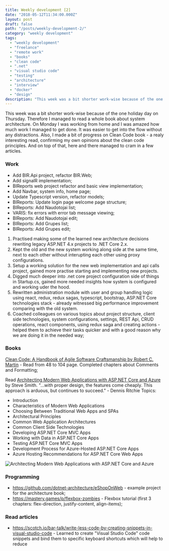 ```yaml
---
title: Weekly development [2] 
date: "2018-05-12T11:34:00.000Z"
layout: post
draft: false
path: "/posts/weekly-development-2/"
category: "weekly development"
tags:
  - "weekly development"
  - "freelance"
  - "remote work"
  - "books"
  - "clean code"
  - ".net"
  - "visual studio code"
  - "testing"
  - "architecture"
  - "interview"
  - "docker"
  - "design"
description: "This week was a bit shorter work-wise because of the one holiday day on Thursday. Therefore I managed to read a whole book about system architecture. On Monday I was working from home and I was amazed how much work I managed to get done. It was easier to get into the flow without any distractions. Also, I made a bit of progress on Clean Code book - a realy interesting read, confirming my own opinions about the clean code principles. And on top of that, here and there managed to cram in a few articles."
---
```


This week was a bit shorter work-wise because of the one holiday day on Thursday. Therefore I managed to read a whole book about system architecture. On Monday I was working from home and I was amazed how much work I managed to get done. It was easier to get into the flow without any distractions. Also, I made a bit of progress on Clean Code book - a realy interesting read, confirming my own opinions about the clean code principles. And on top of that, here and there managed to cram in a few articles.

### Work 
* Add BIR.Api project, refactor BIR.Web;
* Add signalR implementation;
* BIReports web project refactor and basic view implementation;
* Add Navbar, system info, home page;
* Update Typescript version, refactor models;
* BIReports: Update login page welcome page structure;
* BIReports: Add Naudotojai list;
* VARIS: fix errors with error tab message viewing;
* BIReports: Add Naudotojai edit;
* BIReports: Add Grupes list;
* BIReports: Add Grupes edit;

1. Practised making some of the learned new architecture decisions rewriting legacy ASP.NET 4.x projects to .NET Core 2.x. 
2. Kept the old and the new system working along side at the same time, next to each other without interupting each other using proxy configurations. 
3. Setup a working solution for the new web implementation and api calls project, gained more practise starting and implementing new projects.
4. Digged much deeper into .net core project configuration side of things in Startup.cs, gained more needed insights how system is configured and working uder the hood. 
5. Rewritten administration module with user and group handling logic using react, redux, redux sagas, typescript, bootstrap, ASP.NET Core technologies stack - already witnessed big performance improvement comparing with the old system.
6. Coached colleagues on various topics about project structure, client side technologies, system configurations, settings, REST Api, CRUD operations, react components, using redux saga and creating actions - helped them to achieve their tasks quicker and with a good reason why we are doing it in the needed way;

### Books

[Clean Code: A Handbook of Agile Software Craftsmanship by Robert C. Martin](https://www.goodreads.com/book/show/3735293-clean-code) - Read from 48 to 104 page. Completed chapters about Comments and Formatting;

Read [Architecting Modern Web Applications with ASP.NET Core and Azure](https://www.goodreads.com/book/show/35699060-architecting-modern-web-applications-with-asp-net-core-and-azure) by Steve Smith.
"...with proper design, the features come cheaply. This approach is arduous, but continues to succeed." - Dennis Ritchie
Topics:
* Introduction
* Characteristics of Modern Web Applications
* Choosing Between Traditional Web Apps and SPAs
* Architectural Principles
* Common Web Application Architectures
* Common Client Side Technologies
* Developing ASP.NET Core MVC Apps
* Working with Data in ASP.NET Core Apps
* Testing ASP.NET Core MVC Apps
* Development Process for Azure-Hosted ASP.NET Core Apps
* Azure Hosting Recommendations for ASP.NET Core Web Apps

![Architecting Modern Web Applications with ASP.NET Core and Azure](architecting-modern-web-applications-with-asp-net-core.jpg)

### Programming
* https://github.com/dotnet-architecture/eShopOnWeb - example project for the architecture book; 
* https://mastery.games/p/flexbox-zombies - Flexbox tutorial (first 3 chapters: flex-direction, justify-content, align-items); 

### Read articles
* https://scotch.io/bar-talk/write-less-code-by-creating-snippets-in-visual-studio-code - Learned to create "Visual Studio Code" code snippets and bind them to specific keyboard shortcuts which will help to reduce

<!--stackedit_data:
eyJoaXN0b3J5IjpbLTEyMjI5NjU1NzAsLTMxNTI3NTMwNCwxMT
A0MTU3MDcyXX0=
-->